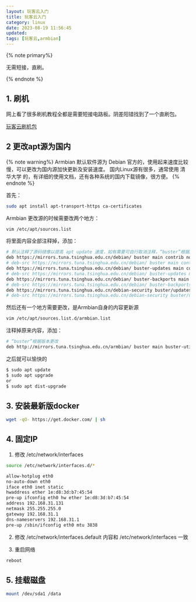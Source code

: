 ```yaml
---
layout: 玩客云入门
title: 玩客云入门
category: linux
date: 2023-08-19 11:56:45
updated:
tags: [玩客云,armbian]
---
```


{% note primary%}

无需短接，直刷。

{% endnote %}

<!-- more -->

## 1. 刷机

网上看了很多刷机教程全都是需要短接电路板。阴差阳错找到了一个直刷包。

[玩客云刷机包]()


## 2 更改apt源为国内

{% note warning%}
Armbian 默认软件源为 Debian 官方的，使用起来速度比较慢，可以更改为国内源加快更新及安装速度。
国内Linux源有很多，通常使用 清华大学 的，有详细的使用文档，还有各种系统的国内下载镜像，很方便。
{% endnote %}

首先：

```sh
sudo apt install apt-transport-https ca-certificates
```

Armbian 更改源的时候需要改两个地方：

```sh
vim /etc/apt/sources.list
```

将里面内容全部注释掉，添加：

```sh
# 默认注释了源码镜像以提高 apt update 速度，如有需要可自行取消注释，“buster”根据版本更改。
deb https://mirrors.tuna.tsinghua.edu.cn/debian/ buster main contrib non-free
# deb-src https://mirrors.tuna.tsinghua.edu.cn/debian/ buster main contrib non-free
deb https://mirrors.tuna.tsinghua.edu.cn/debian/ buster-updates main contrib non-free
# deb-src https://mirrors.tuna.tsinghua.edu.cn/debian/ buster-updates main contrib non-free
deb https://mirrors.tuna.tsinghua.edu.cn/debian/ buster-backports main contrib non-free
# deb-src https://mirrors.tuna.tsinghua.edu.cn/debian/ buster-backports main contrib non-free
deb https://mirrors.tuna.tsinghua.edu.cn/debian-security buster/updates main contrib non-free
# deb-src https://mirrors.tuna.tsinghua.edu.cn/debian-security buster/updates main contrib non-free
```

然后还有一个地方需要更改，是Armbian自身的内容更新源

```sh
vim /etc/apt/sources.list.d/armbian.list
```

注释掉原来内容，添加：

```sh
# “buster”根据版本更改
deb http://mirrors.tuna.tsinghua.edu.cn/armbian/ buster main buster-utils buster-desktop
```

之后就可以愉快的

```sh
$ sudo apt update
$ sudo apt upgrade
or
$ sudo apt dist-upgrade
```

## 3. 安装最新版docker

```sh
wget -qO- https://get.docker.com/ | sh
```

## 4. 固定IP

1. 修改 /etc/network/interfaces

```sh
source /etc/network/interfaces.d/*

allow-hotplug eth0
no-auto-down eth0
iface eth0 inet static
hwaddress ether 1e:d8:3d:b7:45:54
pre-up ifconfig eth0 hw ether 1e:d8:3d:b7:45:54
address 192.168.31.131
netmask 255.255.255.0
gateway 192.168.31.1
dns-nameservers 192.168.31.1
pre-up /sbin/ifconfig eth0 mtu 3838
```

2. 修改 /etc/network/interfaces.default 内容和 /etc/network/interfaces 一致

3. 重启网络

```sh
reboot
```

## 5. 挂载磁盘

```sh
mount /dev/sda1 /data
```